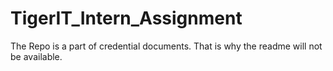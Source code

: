 # TigerIT_Intern_Assignment
The Repo is a part of credential documents. That is why the readme will not be available. 
